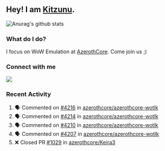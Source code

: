 ## Hey! I am [Kitzunu](https://Github.com/Kitzunu).

![Anurag's github stats](https://github-readme-stats.kitzunu.vercel.app/api?username=Kitzunu&show_icons=true)

### What do I do?

I focus on WoW Emulation at [AzerothCore](https://Github.com/AzerothCore). Come join us ;)

### Connect with me
[![](https://img.shields.io/badge/AzerothCore%20Discord-Connect%20with%20me!-green)](https://discord.com/invite/gkt4y2x)

### Recent Activity

<!--START_SECTION:activity-->
1. 🗣 Commented on [#4216](https://github.com/azerothcore/azerothcore-wotlk/issues/4216) in [azerothcore/azerothcore-wotlk](https://github.com/azerothcore/azerothcore-wotlk)
2. 🗣 Commented on [#4214](https://github.com/azerothcore/azerothcore-wotlk/issues/4214) in [azerothcore/azerothcore-wotlk](https://github.com/azerothcore/azerothcore-wotlk)
3. 🗣 Commented on [#4210](https://github.com/azerothcore/azerothcore-wotlk/issues/4210) in [azerothcore/azerothcore-wotlk](https://github.com/azerothcore/azerothcore-wotlk)
4. 🗣 Commented on [#4207](https://github.com/azerothcore/azerothcore-wotlk/issues/4207) in [azerothcore/azerothcore-wotlk](https://github.com/azerothcore/azerothcore-wotlk)
5. ❌ Closed PR [#1029](https://github.com/azerothcore/Keira3/pull/1029) in [azerothcore/Keira3](https://github.com/azerothcore/Keira3)
<!--END_SECTION:activity-->

